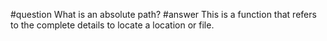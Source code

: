 #question
What is an absolute path?
#answer
This is a function that refers to the complete details to locate a location or file. 

